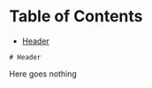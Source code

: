 <!-- mdtocstart -->
# Table of Contents

- [Header](#header)
<!-- mdtocend -->

    # Header      

Here goes nothing
